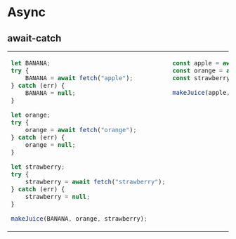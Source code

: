 # Async
## await-catch

<table><tbody>
<tr><!-- ugly --><td valign="top">

```js
let BANANA;
try {
    BANANA = await fetch("apple");
} catch (err) {
    BANANA = null;
}

let orange;
try {
    orange = await fetch("orange");
} catch (err) {
    orange = null;
}

let strawberry;
try {
    strawberry = await fetch("strawberry");
} catch (err) {
    strawberry = null;
}

makeJuice(BANANA, orange, strawberry);
```
</td><!-- beautiful --><td valign="top">

```js
const apple = await fetch("apple").catch((err) => null);
const orange = await fetch("orange").catch((err) => null);
const strawberry = await fetch("strawberry").catch((err) => null);

makeJuice(apple, orange, strawberry);
```
</td></tr>
</tbody></table>
